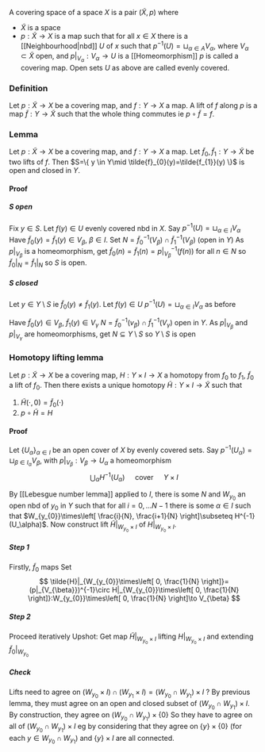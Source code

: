A covering space of a space $X$ is a pair $(\tilde{X}, p)$ where
- $\tilde{X}$ is a space
- $p: \tilde{X}\to X$ is a map such that for all $x \in X$ there is a [[Neighbourhood|nbd]] $U$ of $x$ such that $p ^{-1}(U)=\sqcup_{\alpha\in A}V_{\alpha}$, where $V_{\alpha}\subset \tilde X$ open, and $p|_{V_{\alpha}}:V_{\alpha}\to U$ is a [[Homeomorphism]]
$p$ is called a covering map. Open sets $U$ as above are called evenly covered.
### Definition
Let $p: \tilde{X}\to X$ be a covering map, and $f:Y\to X$ a map.
A lift of $f$ along $p$ is a map $\tilde{f}:Y\to \tilde{X}$ such that the whole thing commutes ie $p\circ \tilde{f}=f$.

### Lemma
Let $p: \tilde{X}\to X$ be a covering map, and $f:Y\to X$ a map. Let $\tilde{f}_{0},\tilde{f}_{1}:Y\to \tilde{X}$ be two lifts of $f$. Then
$S=\{ y \in Y\mid \tilde{f}_{0}(y)=\tilde{f_{1}}(y) \}$ is open and closed in $Y$.
#### Proof
##### $S$ open
Fix $y \in S$. Let $f(y)\in U$ evenly covered nbd in $X$. 
Say $p ^{-1}(U)=\sqcup_{\alpha \in I} V_{\alpha}$
Have $\tilde{f}_{0}(y)=\tilde{f}_{1}(y)\in V_{\beta}$, $\beta \in I$.
Set $N=\tilde{f}^{-1}_{0}(V_{\beta})\cap \tilde{f}^{-1}_{1}(V_{\beta})$ (open in $Y$)
As $p|_{V_{\beta}}$ is a homeomorphism, get $\tilde{f}_{0}(n)=\tilde{f}_{1}(n)=p|_{V_{\beta}} ^{-1}(f(n))$ for all $n\in N$ so $\tilde{f}_{0}|_{N}=\tilde{f}_{1}|_{N}$ so $S$ is open.

##### $S$ closed
Let $y\in Y\setminus S$ ie $\tilde{f}_{0}(y)\neq \tilde{f}_{1}(y)$.
Let $f(y)\in U$
$p ^{-1}(U)=\sqcup_{\alpha \in I} V_{\alpha}$ as before

Have $\tilde{f}_{0}(y)\in V_{\beta}$, $\tilde{f}_{1}(y)\in V_{\gamma}$
$N=\tilde{f}_{0}^{-1}(v_{\beta})\cap \tilde{f}_{1}^{-1}(V_{\gamma})$ open in $Y$.
As $p|_{V_{\beta}}$ and $p|_{V_{\gamma}}$ are homeomorphisms, get $N\subseteq Y\setminus S$ so $Y\setminus S$ is open


### Homotopy lifting lemma
Let $p:\tilde{X}\to X$ be a covering map, $H:Y\times I\to X$ a homotopy from $f_{0}$ to $f_{1}$, $\tilde{f}_{0}$ a lift of $f_{0}$. Then there exists a unique homotopy $\tilde{H}:Y\times I\to \tilde{X}$ such that 
1. $\tilde{H}(\cdot,0)=\tilde{f}_{0}(\cdot)$
2. $p\circ \tilde{H}=H$
#### Proof
Let $\{ U_{\alpha} \}_{\alpha \in I}$ be an open cover of $X$ by evenly covered sets.
Say $p ^{-1}(U_{\alpha})=\sqcup_{\beta \in I_{\alpha}}V_{\beta}$, with $p|_{V_{\beta}}:V_{\beta}\to U_{\alpha}$ a homeomorphism
$$
\bigcup_{\alpha}H^{-1}(U_{\alpha})\quad\text{ cover } \quad Y\times I
$$

By [[Lebesgue number lemma]] applied to $I$, there is some $N$ and $W_{y_{0}}$ an open nbd of $y_{0}$ in $Y$ such that 
for all $i=0,\dots N-1$ there is some $\alpha \in I$ such that 
$W_{y_{0}}\times\left[ \frac{i}{N}, \frac{i+1}{N} \right]\subseteq H^{-1}(U_\alpha)$.
Now construct lift $\tilde{H}|_{W_{y_{0}}\times I}$ of $H|_{W_{y_{0}}\times I}$.
##### Step 1
Firstly, $\tilde{f}_{0}$ maps 
Set
$$
\tilde{H}|_{W_{y_{0}}\times\left[ 0, \frac{1}{N} \right]}=(p|_{V_{\beta}})^{-1}\circ H|_{W_{y_{0}}\times\left[ 0, \frac{1}{N} \right]}:W_{y_{0}}\times\left[ 0, \frac{1}{N} \right]\to V_{\beta}
$$
##### Step 2
Proceed iteratively
Upshot:
Get map $\tilde{H}|_{W_{y_{0}}\times I}$ lifting $H|_{W_{y_{0}}\times I}$ and extending $\tilde{f}_{0}|_{W_{y_{0}}}$

##### Check
Lifts need to agree on $(W_{y_{0}}\times I)\cap(W_{y_{1}}\times I)=(W_{y_{0}}\cap W_{y_{1}})\times I$ ?
By previous lemma, they must agree on an open and closed subset of $(W_{y_{0}}\cap W_{y_{1}})\times I$.
By construction, they agree on $(W_{y_{0}}\cap W_{y_{1}})\times \{ 0 \}$
So they have to agree on all of $(W_{y_{0}}\cap W_{y_{1}})\times I$
eg by considering that they agree on $\{ y \}\times \{ 0 \}$ (for each $y\in W_{y_{0}}\cap W_{y_{1}}$) and $\{ y \}\times I$ are all connected.